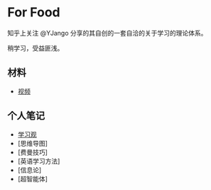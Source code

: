# For Food

知乎上关注 @YJango 分享的其自创的一套自洽的关于学习的理论体系。

稍学习，受益匪浅。

## 材料

- [视频](https://space.bilibili.com/344849038/)

## 个人笔记

- [学习观](./学习观.xmind)
- [思维导图]
- [费曼技巧]
- [英语学习方法]
- [信息论]
- [超智能体]